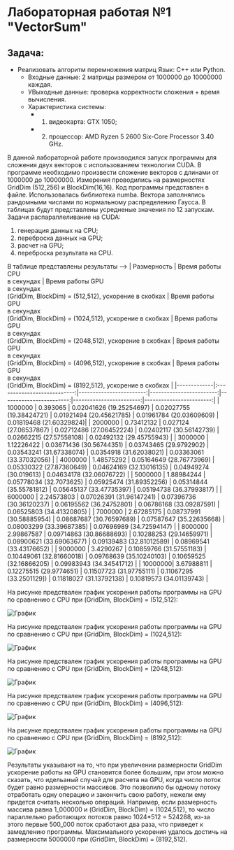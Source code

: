 # Лабораторная работая №1 "VectorSum"
## Задача: 
- Реализовать алгоритм перемножения матриц Язык: C++ или Python.<br />
    - Входные данные: 2 матрицы размером от 1000000 до 10000000 каждая.<br />
    - УВыходные данные: проверка корректности сложения + время вычисления.
    - Характеристика системы: 
        - 1. видеокарта: GTX 1050;
        - 2. процессор: AMD Ryzen 5 2600 Six-Core Processor 3.40 GHz. 

В данной лабораторной работе производился запуск программы для сложения двух векторов с использованием технологии CUDA. В программе необходимо произвести сложение векторов с длинами от 1000000 до 10000000. Измерения проводились на размерностях GridDim (512,256) и BlockDim(16,16). Код программы представлен в файле. Использовалась библиотека numba. Вектора заполнялись рандомными числами по нормальному распределению Гаусса. В таблицах будут представлены усредненые значения по 12 запускам.<br />
Задачи распараллеливание на CUDA:
1. генерация данных на CPU;
2. переброска данных на GPU;
3. расчет на GPU;
4. переброска результата на CPU.   

В таблице представлены результаты -->
| Размерность | Время работы CPU <br /> в секундах | Время работы GPU <br /> в секундах <br /> (GridDim, BlockDim) = (512,512), ускорение в скобках | Время работы GPU <br /> в секундах <br /> (GridDim, BlockDim) = (1024,512), ускорение в скобках | Время работы GPU <br /> в секундах <br /> (GridDim, BlockDim) = (2048,512), ускорение в скобках | Время работы GPU <br /> в секундах <br /> (GridDim, BlockDim) = (4096,512), ускорение в скобках | Время работы GPU <br /> в секундах <br /> (GridDim, BlockDim) = (8192,512), ускорение в скобках |
|-------------|:---------------------------:|------------------------:|------------------------:|------------------------:|------------------------:|------------------------:|
| 1000000 | 0.393065   | 0.02041626 (19.25254697) | 0.02027755 (19.38424721) | 0.01921494 (20.45621785) | 0.01961784 (20.03609609) | 0.01819468 (21.60329824)|
| 2000000 | 0.73412132 | 0.027124  (27.06537867)  | 0.02712486 (27.06452224) | 0.02402117 (30.56142739) | 0.02662215 (27.57558108) | 0.02492132 (29.45755943) |
| 3000000 | 1.12226422 | 0.03671436 (30.56744351) | 0.03743465 (29.9792902)  | 0.03543241 (31.67338074) | 0.0354918  (31.62038021) | 0.03363061 (33.37032056) |
| 4000000 | 1.48575292 | 0.05164649 (28.76773969) | 0.05330322 (27.87360649) | 0.04624169 (32.13016135) | 0.04949274 (30.019613)   | 0.04634178 (32.06076722) |
| 5000000 | 1.88984244 | 0.05778034 (32.7073625)  | 0.05925474 (31.89352256) | 0.05314844 (35.55781812) | 0.05645137 (33.47735397) | 0.05194738 (36.37993817) |
| 6000000 | 2.24573803 | 0.07026391 (31.96147241) | 0.07396736 (30.36120237) | 0.06195562 (36.24752801) | 0.06786168 (33.09287591) | 0.06525803 (34.41320805) |
| 7000000 | 2.67285175 | 0.08737991 (30.58885954) | 0.08687687 (30.76597689) | 0.07587647 (35.22635668) | 0.08003299 (33.39687385) | 0.07696989 (34.72594147) |
| 8000000 | 2.99867587 | 0.09714863 (30.86688693) | 0.10288253 (29.14659971) | 0.08900621 (33.69063677) | 0.09139483 (32.81012589) | 0.08969541 (33.43176652) |
| 9000000 | 3.4290267  | 0.10859766 (31.57551183) | 0.10449061 (32.81660018) | 0.09768639 (35.10240103) | 0.10659525 (32.16866205) | 0.09983943 (34.34541712) |
| 10000000| 3.67988811 | 0.12275515 (29.9774651)  | 0.11507723 (31.97755111) | 0.11067295 (33.2501129]) | 0.11818027 (31.13792138) | 0.10819573 (34.01139743) |



На рисунке предствален график ускорения работы  программы на GPU по сравнению с CPU  при (GridDim, BlockDim) = (512,512): 

![График](https://github.com/BandooSs/my_HPC-Samara/blob/main/LR_VectorSum/512.jpg)

На рисунке предствален график ускорения работы  программы на GPU по сравнению с CPU  при (GridDim, BlockDim) = (1024,512): 

![График](https://github.com/BandooSs/my_HPC-Samara/blob/main/LR_VectorSum/1024.jpg)

На рисунке предствален график ускорения работы  программы на GPU по сравнению с CPU  при (GridDim, BlockDim) = (2048,512): 

![График](https://github.com/BandooSs/my_HPC-Samara/blob/main/LR_VectorSum/2048.jpg)

На рисунке предствален график ускорения работы  программы на GPU по сравнению с CPU  при (GridDim, BlockDim) = (4096,512): 

![График](https://github.com/BandooSs/my_HPC-Samara/blob/main/LR_VectorSum/4096.jpg)

На рисунке предствален график ускорения работы  программы на GPU по сравнению с CPU  при (GridDim, BlockDim) = (8192,512): 

![График](https://github.com/BandooSs/my_HPC-Samara/blob/main/LR_VectorSum/8192.jpg)

Результаты указывают на то, что при увеличении размерности GridDim  ускорение работы на GPU становится более большим, при этом можно сказать, что идельаный случай для расчета на GPU, когда число поток будет равно размерности массивов. Это позволило бы одному потоку отработать одну операцию и закончить свою работу, нежели ему придется считать несколько операций. Например, если размерность массива равна 1_000000 и (GridDim, BlockDim) = (1024,512), то число параллельно работающих потоков равно 1024*512 = 524288, из-за этого первые 500_000 поток сработают два раза, что приведет к замедлению программы. Максимального ускорения удалось достичь на размерности 5000000 при (GridDim, BlockDim) = (8192,512).


